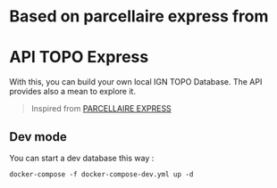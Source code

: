 # Based on parcellaire express from 
# API TOPO Express

With this, you can build your own local IGN TOPO Database.
The API provides also a mean to explore it. 

> Inspired from [PARCELLAIRE EXPRESS](https://github.com/esgn/api-parcellaire-express)

## Dev mode 

You can start a dev database this way :

`docker-compose -f docker-compose-dev.yml up -d`
